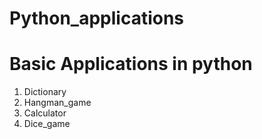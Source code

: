 # Python_applications
<h1>Basic Applications in python</h1>
<ol>
  <li>Dictionary</li>
  <li>Hangman_game</li>
  <li>Calculator</li>
  <li>Dice_game</li>
</ol>
